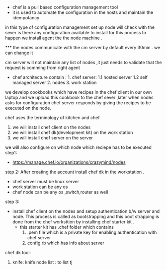 * chef is a pull based configuration management tool
* it is used to automate the configuration in the hosts and maintain the idempotancy

in this type of configuration management set up node will check with the sever is there any configuration available to install for this process to happen we install agent the the node machine .

*** the nodes communicate with the cm server  by default every 30min . we can change it 

cm server will not maintain any list of nodes ,it just needs to validate that the request is comming from right agent  

* chef architecture contain :
      1. chef server:
          1.1 hosted server 
          1.2 self managed server
      2. nodes
      3. work station

we develop cookbooks which have recipes in the chef client in our own laptop and we upload this cookbook to the chef sever ,later when nodes asks for configuration chef server responds by giving the recipes to be executed on the node.

chef uses the terminology of kitchen and chef

1. we will install chef client on the nodes
2. we will install chef dk(development kit) on the work station
3. we will install chef server on the server

we will also configure on which node which reciepe has to be executed 
 step1: 
 * https://manage.chef.io/organizations/crazymind/nodes

step 2:
After creating the account 
install chef dk in the workstation .
* chef server must be linux server
* work station can be any os
* chef node can be any os ,switch,router as well

step 3:
* install chef client on the nodes  and setup authentication b/w server and node. This process is called as bootstrapping
  and this boot strapping is done from the chef worksttion by installing chef starter kit .
     * this starter kit has .chef folder which contains 
         1. .pem file which is a private key for enabling authentication with chef server 
         2. config.rb which has info about server 

chef dk tool:  
   1. knife:
         knife node list : to list tj

